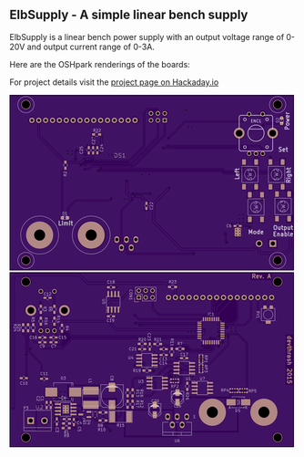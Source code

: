 ## ElbSupply - A simple linear bench supply

ElbSupply is a linear bench power supply with an output voltage range of 0-20V and output current range of 0-3A.

Here are the OSHpark renderings of the boards:

For project details visit the [project page on Hackaday.io](https://hackaday.io/project/4407-elbsupply-simple-linear-bench-supply)

!["Rev. A board top"](elbsupply-revA-top.png "Rev. A board top") !["Rev. A board bottom"](elbsupply-revA-bottom.png "Rev. A board bottom")


